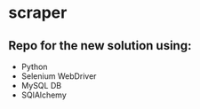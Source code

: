 # scraper
## Repo for the new solution using:
  - Python
  - Selenium WebDriver
  - MySQL DB
  - SQlAlchemy
